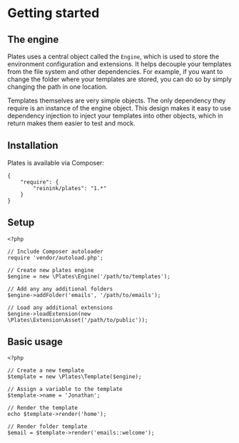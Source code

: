 Getting started
===============

## The engine

Plates uses a central object called the `Engine`, which is used to store the environment configuration and extensions. It helps decouple your templates from the file system and other dependencies. For example, if you want to change the folder where your templates are stored, you can do so by simply changing the path in one location.

Templates themselves are very simple objects. The only dependency they require is an instance of the engine object. This design makes it easy to use dependency injection to inject your templates into other objects, which in return makes them easier to test and mock.

## Installation

Plates is available via Composer:

~~~.language-javascript
{
    "require": {
        "reinink/plates": "1.*"
    }
}
~~~

## Setup

~~~.language-php
<?php

// Include Composer autoloader
require 'vendor/autoload.php';

// Create new plates engine
$engine = new \Plates\Engine('/path/to/templates');

// Add any any additional folders
$engine->addFolder('emails', '/path/to/emails');

// Load any additional extensions
$engine->loadExtension(new \Plates\Extension\Asset('/path/to/public'));
~~~

## Basic usage

~~~.language-php
<?php

// Create a new template
$template = new \Plates\Template($engine);

// Assign a variable to the template
$template->name = 'Jonathan';

// Render the template
echo $template->render('home');

// Render folder template
$email = $template->render('emails::welcome');
~~~